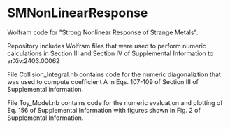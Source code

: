 # SMNonLinearResponse
Wolfram code for "Strong Nonlinear Response of Strange Metals".

Repository includes Wolfram files that were used to perform numeric calculations in Section III and Section IV of Supplemental Information to arXiv:2403.00062

File Collision_Integral.nb contains code for the numeric diagonaliztion that was used to compute coefficient A in Eqs. 107-109 of Section III of Supplemental information.

File Toy_Model.nb contains code for the numeric evaluation and plotting of Eq. 156 of Supplemental Information with figures shown in Fig. 2 of Supplemental Information.
